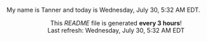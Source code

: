 My name is Tanner and today is Wednesday, July 30, 5:32 AM EDT.

<p align="center">This <i>README</i> file is generated <b>every 3 hours</b>!</br>Last refresh: Wednesday, July 30, 5:32 AM EDT<br /></p>
